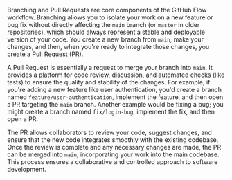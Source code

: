 Branching and Pull Requests are core components of the GitHub Flow workflow. Branching allows you to isolate your work on a new feature or bug fix without directly affecting the `main` branch (or `master` in older repositories), which should always represent a stable and deployable version of your code. You create a new branch from `main`, make your changes, and then, when you're ready to integrate those changes, you create a Pull Request (PR).

A Pull Request is essentially a request to merge your branch into `main`. It provides a platform for code review, discussion, and automated checks (like tests) to ensure the quality and stability of the changes. For example, if you're adding a new feature like user authentication, you'd create a branch named `feature/user-authentication`, implement the feature, and then open a PR targeting the `main` branch. Another example would be fixing a bug; you might create a branch named `fix/login-bug`, implement the fix, and then open a PR.

The PR allows collaborators to review your code, suggest changes, and ensure that the new code integrates smoothly with the existing codebase. Once the review is complete and any necessary changes are made, the PR can be merged into `main`, incorporating your work into the main codebase. This process ensures a collaborative and controlled approach to software development.